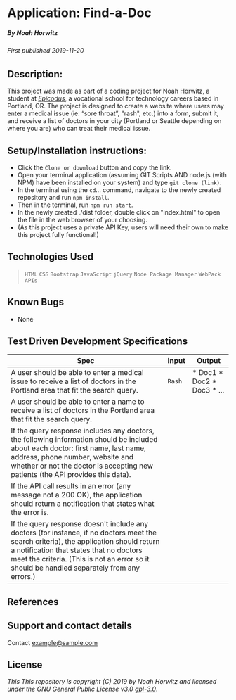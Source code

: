 # Application: **Find-a-Doc**

##### By Noah Horwitz

###### _First published 2019-11-20_

## Description:
This project was made as part of a coding project for Noah Horwitz, a student at _[Epicodus](http://www.epicodus.com)_, a vocational school for technology careers based in Portland, OR. The project is designed to create a website where users may enter a medical issue (ie: “sore throat”, "rash", etc.) into a form, submit it, and receive a list of doctors in your city (Portland or Seattle depending on where you are) who can treat their medical issue.

<!-- The fully deployed project is hosted on GH-Pages [HERE](https://nhhor.github.io/pandemic). -->

## Setup/Installation instructions:
* Click the `Clone or download` button and copy the link.
* Open your terminal application (assuming GIT Scripts AND node.js (with NPM) have been installed on your system) and type `git clone (link)`.
* In the terminal using the `cd`... command, navigate to the newly created repository and run `npm install`.
* Then in the terminal, run `npm run start`.
* In the newly created ./dist folder, double click on "index.html" to open the file in the web browser of your choosing.
* (As this project uses a private API Key, users will need their own to make this project fully functional!)

## Technologies Used
> `HTML`
> `CSS`
> `Bootstrap`
> `JavaScript`
> `jQuery`
> `Node Package Manager`
> `WebPack`
> `APIs`

## Known Bugs
* None

## Test Driven Development Specifications

|Spec|Input|Output|
|-|-|-|
|A user should be able to enter a medical issue to receive a list of doctors in the Portland area that fit the search query.|`Rash`|* Doc1 * Doc2 * Doc3 * ...|
|A user should be able to enter a name to receive a list of doctors in the Portland area that fit the search query.|||
|If the query response includes any doctors, the following information should be included about each doctor: first name, last name, address, phone number, website and whether or not the doctor is accepting new patients (the API provides this data).|||
|If the API call results in an error (any message not a 200 OK), the application should return a notification that states what the error is.|||
|If the query response doesn't include any doctors (for instance, if no doctors meet the search criteria), the application should return a notification that states that no doctors meet the criteria. (This is not an error so it should be handled separately from any errors.)|||





## References


## Support and contact details
Contact [example@sample.com](mailto:example@sample.com)

## License
_This This repository is copyright (C) 2019 by Noah Horwitz and licensed under the GNU General Public License v3.0 [gpl-3.0](https://www.gnu.org/licenses/gpl-3.0.en.html)_.
